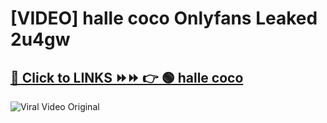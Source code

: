 
 # [VIDEO] halle coco Onlyfans Leaked 2u4gw

## <h2><a href="https://clipsfans.com/halle_coco&ref=git">🔗 Click to LINKS ⏩⏩ 👉 🟢 halle coco </a></h2>

<a href="https://clipsfans.com/halle_coco&ref=git" rel="nofollow" data-target="animated-image.originalLink"><img src="https://i.ibb.co.com/xMMVF88/686577567.gif" alt="Viral Video Original" style="max-width: 100%; display: inline-block;" data-target="animated-image.originalImage"></a>

